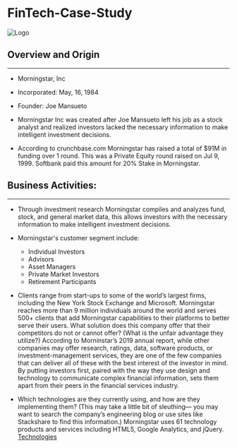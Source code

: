 # FinTech-Case-Study
![Logo](https://www.fsnweb.com/wp-content/uploads/2017/01/morningstar-logo-768x261.jpg)
## Overview and Origin
---
* Morningstar, Inc

* Incorporated: May, 16, 1984

* Founder: Joe Mansueto

* Morningstar Inc was created after Joe Mansueto left his job as a stock analyst and realized investors lacked the necessary information to make intelligent investment decisions.

* According to crunchbase.com Morningstar has raised a total of $91M in funding over 1 round. This was a Private Equity round raised on Jul 9, 1999. Softbank paid this amount for 20% Stake in Morningstar.

## Business Activities:
---

* Through  investment research Morningstar  compiles and analyzes fund, stock, and general market data,  this allows investors with the necessary information to make intelligent investment decisions.

* Morningstar's customer segment include:
   * Individual Investors
   * Advisors
   * Asset Managers
   * Private Market Investors
   * Retirement Participants
   
* Clients range from start-ups to some of the world’s largest firms, including the New York Stock Exchange and Microsoft. Morningstar reaches more than 9 million individuals around the world and serves 500+ clients that add Morningstar capabilities to their platforms to better serve their users.
What solution does this company offer that their competitors do not or cannot offer? (What is the unfair advantage they utilize?)
According to Morninstar’s 2019 annual report, while other companies may offer research, ratings, data, software products, or investment-management services, they are one of the few companies that can deliver all of these with the best interest of the investor in mind. By putting investors first, paired with the way they use design and technology to communicate complex financial information, sets them apart from their peers in the financial services industry.

* Which technologies are they currently using, and how are they implementing them? (This may take a little bit of sleuthing–– you may want to search the company’s engineering blog or use sites like Stackshare to find this information.)
Morningstar uses 61 technology products and services including HTML5, Google Analytics, and jQuery.
[Technologies](https://docs.google.com/document/d/1CeFY9MmPh-rff8fd077YBdxgATm5VqzMLrGZOzi1s8w/edit)
